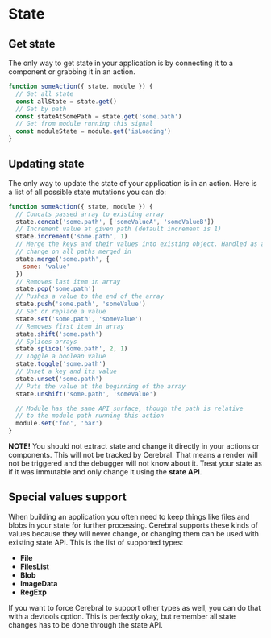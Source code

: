 # State

## Get state
The only way to get state in your application is by connecting it to a component or grabbing it in an action.

```js
function someAction({ state, module }) {
  // Get all state
  const allState = state.get()
  // Get by path
  const stateAtSomePath = state.get('some.path')
  // Get from module running this signal
  const moduleState = module.get('isLoading')
}
```


## Updating state
The only way to update the state of your application is in an action. Here is a list of all possible state mutations you can do:

```js
function someAction({ state, module }) {
  // Concats passed array to existing array
  state.concat('some.path', ['someValueA', 'someValueB'])
  // Increment value at given path (default increment is 1)
  state.increment('some.path', 1)
  // Merge the keys and their values into existing object. Handled as a
  // change on all paths merged in
  state.merge('some.path', {
    some: 'value'
  })
  // Removes last item in array
  state.pop('some.path')
  // Pushes a value to the end of the array
  state.push('some.path', 'someValue')
  // Set or replace a value
  state.set('some.path', 'someValue')
  // Removes first item in array
  state.shift('some.path')
  // Splices arrays
  state.splice('some.path', 2, 1)
  // Toggle a boolean value
  state.toggle('some.path')
  // Unset a key and its value
  state.unset('some.path')
  // Puts the value at the beginning of the array
  state.unshift('some.path', 'someValue')

  // Module has the same API surface, though the path is relative
  // to the module path running this action
  module.set('foo', 'bar')
}
```

**NOTE!** You should not extract state and change it directly in your actions or components. This will not be tracked by Cerebral. That means a render will not be triggered and the debugger will not know about it. Treat your state as if it was immutable and only change it using the **state API**.

## Special values support
When building an application you often need to keep things like files and blobs in your state for further processing. Cerebral supports these kinds of values because they will never change, or changing them can be used with existing state API. This is the list of supported types:

- **File**
- **FilesList**
- **Blob**
- **ImageData**
- **RegExp**

If you want to force Cerebral to support other types as well, you can do that with a devtools option. This is perfectly okay, but remember all state changes has to be done through the state API.
